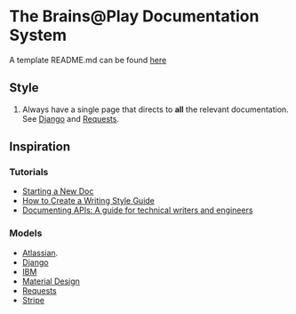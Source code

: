 # The Brains@Play Documentation System

A template README.md can be found [here](./TEMPLATE.md)


## Style
1. Always have a single page that directs to **all** the relevant documentation. See [Django] and [Requests].


## Inspiration
### Tutorials
- [Starting a New Doc](https://www.writethedocs.org/guide/Starting-a-new-doc/)
- [How to Create a Writing Style Guide](https://blog.hubspot.com/blog/tabid/6307/bid/31247/The-Simple-Template-for-a-Thorough-Content-Style-Guide.aspx)
- [Documenting APIs: A guide for technical writers and engineers](https://idratherbewriting.com/learnapidoc/#from-practice-to-documentation)

### Models
- [Atlassian](https://atlassian.design/content/inclusive-writing).
- [Django]
- [IBM](https://www.ibm.com/docs/en)
- [Material Design](https://material.io/design)
- [Requests]
- [Stripe](https://stripe.com/docs)


[Django]: https://docs.djangoproject.com/en/1.8/
[Requests]: https://requests.kennethreitz.org/en/latest/